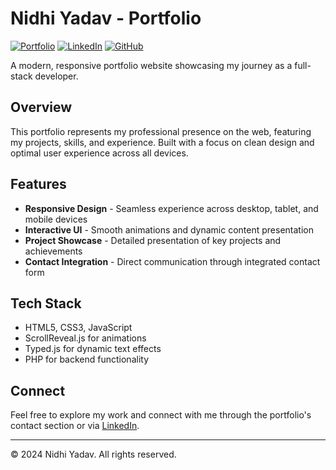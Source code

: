 # Nidhi Yadav - Portfolio

[![Portfolio](https://img.shields.io/badge/Portfolio-Live-brightgreen)](https://nidhi120804.github.io/Portfolio-/)
[![LinkedIn](https://img.shields.io/badge/LinkedIn-Connect-0077B5)](https://www.linkedin.com/in/nidhi-yadav-6584a6317/)
[![GitHub](https://img.shields.io/badge/GitHub-Follow-181717)](https://github.com/Nidhi120804)

A modern, responsive portfolio website showcasing my journey as a full-stack developer.

## Overview

This portfolio represents my professional presence on the web, featuring my projects, skills, and experience. Built with a focus on clean design and optimal user experience across all devices.

## Features

- **Responsive Design** - Seamless experience across desktop, tablet, and mobile devices
- **Interactive UI** - Smooth animations and dynamic content presentation
- **Project Showcase** - Detailed presentation of key projects and achievements
- **Contact Integration** - Direct communication through integrated contact form

## Tech Stack

- HTML5, CSS3, JavaScript
- ScrollReveal.js for animations
- Typed.js for dynamic text effects
- PHP for backend functionality

## Connect

Feel free to explore my work and connect with me through the portfolio's contact section or via [LinkedIn](https://www.linkedin.com/in/nidhi-yadav-6584a6317/).

---

© 2024 Nidhi Yadav. All rights reserved.